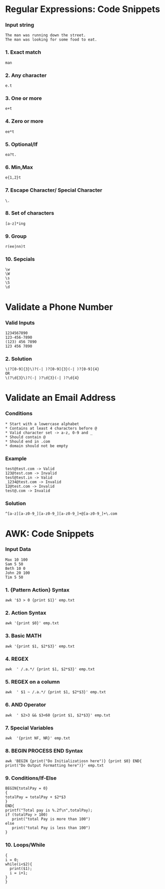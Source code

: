# Regular Expressions: Code Snippets 
### Input string 
```
The man was running down the street. 
The man was looking for some food to eat.
```
### 1. Exact match
```
man
```
### 2. Any character
```
e.t
```
### 3. One or more
```
e+t 
```
### 4. Zero or more
```
ee*t 
```
### 5. Optional/If
```
ea?t. 
```
### 6. Min,Max
```
e{1,2}t
```
### 7. Escape Character/ Special Character
```
\.
```
### 8. Set of characters
```
[a-z]*ing
```
### 9. Group
```
r(ee|nn)t
```
### 10. Sepcials
```
\w
\W
\s
\S
\d
```

# Validate a Phone Number 
### Valid Inputs 
```
1234567890 
123-456-7890 
(123) 456 7890 
123 456 7890 
```
### 2. Solution
```
\(?[0-9]{3}\)?(-| )?[0-9]{3}(-| )?[0-9]{4} 
OR
\(?\d{3}\)?(-| )?\d{3}(-| )?\d{4} 
```

# Validate an Email Address 
### Conditions
```
* Start with a lowercase alphabet
* Contains at least 4 characters before @ 
* Valid character set -> a-z, 0-9 and _ 
* Should contain @ 
* Should end in .com 
* domain should not be empty 
```
### Example
```
test@test.com -> Valid 
123@test.com -> Invalid
test@test.in -> Valid
_1234@test.com -> Invalid
12@test.com -> Invalid
test@.com -> Invalid
```
### Solution
```
^[a-z][a-z0-9_][a-z0-9_][a-z0-9_]+@[a-z0-9_]+\.com 
```
# AWK: Code Snippets 
### Input Data 
```
Max 10 100 
Sam 5 50 
Beth 10 0 
John 20 100 
Tim 5 50
```
### 1. {Pattern Action} Syntax
```
awk '$3 > 0 {print $1}' emp.txt
```
### 2. Action Syntax
```
awk '{print $0}' emp.txt  
```
### 3. Basic MATH
```
awk '{print $1, $2*$3}' emp.txt 
```
### 4. REGEX
```
awk  ' /.a.*/ {print $1, $2*$3}' emp.txt 
```
### 5. REGEX on a column
```
awk  ' $1 ~ /.a.*/ {print $1, $2*$3}' emp.txt 
```
### 6. AND Operator 
```
awk  ' $2>3 && $3<60 {print $1, $2*$3}' emp.txt  
```
### 7. Special Variables
```
awk  '{print NF, NR}' emp.txt 
```
### 8. BEGIN PROCESS END Syntax
```
awk 'BEGIN {print("Do Initializatiosn here")} {print $0} END{ print("Do Output Formatting here")}' emp.txt
```
### 9. Conditions/If-Else
```
BEGIN{totalPay = 0}
{
totalPay = totalPay + $2*$3
}
END{
printf("Total pay is %.2f\n",totalPay);
if (totalPay > 100)
   print("total Pay is more than 100")
else
   print("total Pay is less than 100")
}
```
### 10. Loops/While
```
{
i = 0;
while(i<$2){
  print($1);
  i = i+1;
}
}
```
